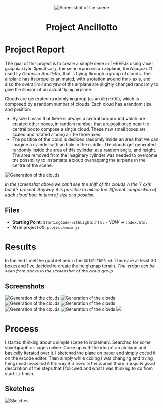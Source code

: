<div align="center">
  <img src="screenshots/cover.png" alt="Screenshot of the scene">
  <h1>Project Ancillotto</h1>
</div>

# Project Report
The goal of this project is to create a simple sene in THREEJS using voxel graphic style.
Specifically, the sene represent an airplane, the *Nieuport 11* used by *Giannino Ancillotto*, that is flying through a group of clouds.
The airplane has its propeller animated, with a rotation around the `x` axis, and also the overall roll and yaw of the airplane are slightly changed randomly to give the illusion of an actual flying airplane.

Clouds are generated randomly in group (as an `Object3D`), which is composed by a random number of clouds. Each cloud has a random size and position: 
- By size I mean that there is always a central box around which are created other boxes, in random number, that are positioned near the central box to compose a single cloud. These new small boxes are scaled and rotated among all the three axes.
- The position of the cloud is dediced randomly inside an area that we can imagine a cylinder with an hole in the middle. The clouds get generated randomly inside the area of this cylinder, at a random angle, and height. The area removed from the imaginary cylinder was needed to overcome the possibility to instantiate a cloud overlapping the airplane in the centre of the scene.
<img src="screenshots/clouds.png" alt="Generation of the clouds">

*In the screenshot above we can't see the shift of the clouds in the Y axis but it's present. Anyway, it is possible to notice the different composition of each cloud both in term of size and position.*

## Files
- __Starting Point__: `StartingCode-withLights.html` - *NOW* -> `index.html`
- __Main project JS__: `project/main.js`

# Results
In the end I met the goal defined in the `GUIDELINES.md`. There are at least 30 boxes and I've decided to create the heightmap terrain.
*The terrian can be seen from above in the screenshot of the cloud group.*

## Screenshots
<img src="screenshots/airplane.png" alt="Generation of the clouds">
<img src="screenshots/airplane-far.png" alt="Generation of the clouds">
<img src="screenshots/airplane-back-side.png" alt="Generation of the clouds">
<img src="screenshots/airplane-front-close.png" alt="Generation of the clouds">
<img src="screenshots/airplane-landing-gear.png" alt="Generation of the clouds">
<img src="screenshots/scene-back.png" alt="Generation of the clouds">
<img src="https://media.giphy.com/media/1wmxCOqzMAQAEbv55b/giphy.gif">

# Process
I started thinking about a simple scene to implement. Searched for some voxel graphic images online. Come up with the idea of an airplane and basically iterated over it. 
I sketched the plane on paper and simply coded it on the vscode editor. Then simply while coding I was changing and trying things and modelled it the way it is now. In the journal there is a quite good description of the steps that I followed and what I was thinking to do from start-to-finish.

## Sketches
<img src="screenshots/sketches.jpg" alt="Sketches">
